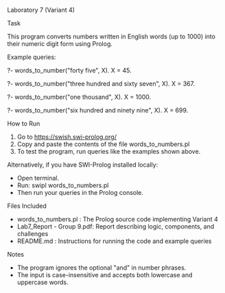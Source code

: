 Laboratory 7 (Variant 4)

Task

This program converts numbers written in English words (up to 1000) into their numeric digit form using Prolog.

Example queries:

?- words_to_number("forty five", X).
X = 45.

?- words_to_number("three hundred and sixty seven", X).
X = 367.

?- words_to_number("one thousand", X).
X = 1000.

?- words_to_number("six hundred and ninety nine", X).
X = 699.

How to Run

1. Go to https://swish.swi-prolog.org/
2. Copy and paste the contents of the file words_to_numbers.pl
3. To test the program, run queries like the examples shown above.

Alternatively, if you have SWI-Prolog installed locally:
- Open terminal.
- Run: swipl words_to_numbers.pl
- Then run your queries in the Prolog console.

Files Included

- words_to_numbers.pl : The Prolog source code implementing Variant 4
- Lab7_Report - Group 9.pdf: Report describing logic, components, and challenges
- README.md : Instructions for running the code and example queries

Notes

- The program ignores the optional "and" in number phrases.
- The input is case-insensitive and accepts both lowercase and uppercase words.
